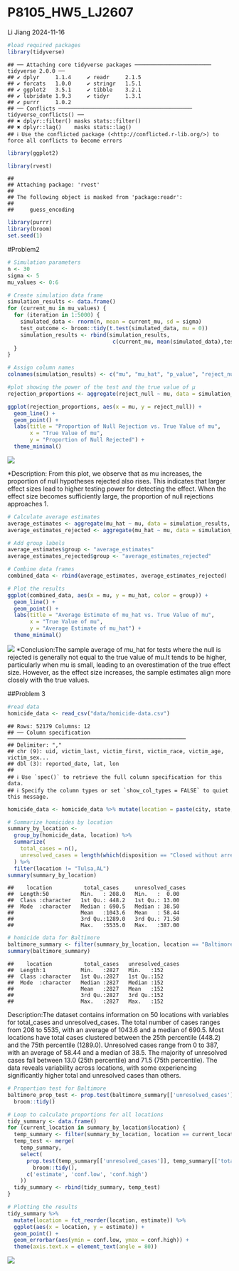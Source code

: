 P8105_HW5_LJ2607
================
Li Jiang
2024-11-16

``` r
#load required packages
library(tidyverse)
```

    ## ── Attaching core tidyverse packages ──────────────────────── tidyverse 2.0.0 ──
    ## ✔ dplyr     1.1.4     ✔ readr     2.1.5
    ## ✔ forcats   1.0.0     ✔ stringr   1.5.1
    ## ✔ ggplot2   3.5.1     ✔ tibble    3.2.1
    ## ✔ lubridate 1.9.3     ✔ tidyr     1.3.1
    ## ✔ purrr     1.0.2     
    ## ── Conflicts ────────────────────────────────────────── tidyverse_conflicts() ──
    ## ✖ dplyr::filter() masks stats::filter()
    ## ✖ dplyr::lag()    masks stats::lag()
    ## ℹ Use the conflicted package (<http://conflicted.r-lib.org/>) to force all conflicts to become errors

``` r
library(ggplot2)

library(rvest)
```

    ## 
    ## Attaching package: 'rvest'
    ## 
    ## The following object is masked from 'package:readr':
    ## 
    ##     guess_encoding

``` r
library(purrr)
library(broom)
set.seed(1) 
```

\#Problem2

``` r
# Simulation parameters
n <- 30
sigma <- 5
mu_values <- 0:6

# Create simulation data frame
simulation_results <- data.frame()
for (current_mu in mu_values) {
  for (iteration in 1:5000) {
    simulated_data <- rnorm(n, mean = current_mu, sd = sigma)
    test_outcome <- broom::tidy(t.test(simulated_data, mu = 0))
    simulation_results <- rbind(simulation_results, 
                                 c(current_mu, mean(simulated_data),test_outcome$p.value, test_outcome$p.value < 0.05))
  }
}

# Assign column names
colnames(simulation_results) <- c("mu", "mu_hat", "p_value", "reject_null")
```

``` r
#plot showing the power of the test and the true value of μ
rejection_proportions <- aggregate(reject_null ~ mu, data = simulation_results, mean)

ggplot(rejection_proportions, aes(x = mu, y = reject_null)) +
  geom_line() +
  geom_point() +
  labs(title = "Proportion of Null Rejection vs. True Value of mu",
       x = "True Value of mu",
       y = "Proportion of Null Rejected") +
  theme_minimal()
```

![](P8105_HW5_LJ2607_files/figure-gfm/unnamed-chunk-3-1.png)<!-- -->

\*Description: From this plot, we observe that as mu increases, the
proportion of null hypotheses rejected also rises. This indicates that
larger effect sizes lead to higher testing power for detecting the
effect. When the effect size becomes sufficiently large, the proportion
of null rejections approaches 1.

``` r
# Calculate average estimates
average_estimates <- aggregate(mu_hat ~ mu, data = simulation_results, mean)
average_estimates_rejected <- aggregate(mu_hat ~ mu, data = simulation_results[simulation_results$reject_null == TRUE, ], mean)

# Add group labels
average_estimates$group <- "average_estimates"
average_estimates_rejected$group <- "average_estimates_rejected"

# Combine data frames
combined_data <- rbind(average_estimates, average_estimates_rejected)

# Plot the results
ggplot(combined_data, aes(x = mu, y = mu_hat, color = group)) +
  geom_line() +
  geom_point() +
  labs(title = "Average Estimate of mu_hat vs. True Value of mu",
       x = "True Value of mu",
       y = "Average Estimate of mu_hat") +
  theme_minimal()
```

![](P8105_HW5_LJ2607_files/figure-gfm/unnamed-chunk-4-1.png)<!-- -->
\*Conclusion:The sample average of mu_hat for tests where the null is
rejected is generally not equal to the true value of mu.It tends to be
higher, particularly when mu is small, leading to an overestimation of
the true effect size. However, as the effect size increases, the sample
estimates align more closely with the true values.

\##Problem 3

``` r
#read data
homicide_data <- read_csv("data/homicide-data.csv")
```

    ## Rows: 52179 Columns: 12
    ## ── Column specification ────────────────────────────────────────────────────────
    ## Delimiter: ","
    ## chr (9): uid, victim_last, victim_first, victim_race, victim_age, victim_sex...
    ## dbl (3): reported_date, lat, lon
    ## 
    ## ℹ Use `spec()` to retrieve the full column specification for this data.
    ## ℹ Specify the column types or set `show_col_types = FALSE` to quiet this message.

``` r
homicide_data <- homicide_data %>% mutate(location = paste(city, state, sep = ","))
```

``` r
# Summarize homicides by location
summary_by_location <- 
  group_by(homicide_data, location) %>%
  summarize(
    total_cases = n(),
    unresolved_cases = length(which(disposition == "Closed without arrest" | disposition == "Open/no arrest"))
  ) %>%
  filter(location != "Tulsa,AL")
summary(summary_by_location)
```

    ##    location          total_cases     unresolved_cases
    ##  Length:50          Min.   : 208.0   Min.   :  0.00  
    ##  Class :character   1st Qu.: 448.2   1st Qu.: 13.00  
    ##  Mode  :character   Median : 690.5   Median : 38.50  
    ##                     Mean   :1043.6   Mean   : 58.44  
    ##                     3rd Qu.:1289.0   3rd Qu.: 71.50  
    ##                     Max.   :5535.0   Max.   :387.00

``` r
# homicide data for Baltimore
baltimore_summary <- filter(summary_by_location, location == "Baltimore,MD")
summary(baltimore_summary)
```

    ##    location          total_cases   unresolved_cases
    ##  Length:1           Min.   :2827   Min.   :152     
    ##  Class :character   1st Qu.:2827   1st Qu.:152     
    ##  Mode  :character   Median :2827   Median :152     
    ##                     Mean   :2827   Mean   :152     
    ##                     3rd Qu.:2827   3rd Qu.:152     
    ##                     Max.   :2827   Max.   :152

Description:The dataset contains information on 50 locations with
variables for total_cases and unresolved_cases. The total number of
cases ranges from 208 to 5535, with an average of 1043.6 and a median of
690.5. Most locations have total cases clustered between the 25th
percentile (448.2) and the 75th percentile (1289.0). Unresolved cases
range from 0 to 387, with an average of 58.44 and a median of 38.5. The
majority of unresolved cases fall between 13.0 (25th percentile) and
71.5 (75th percentile). The data reveals variability across locations,
with some experiencing significantly higher total and unresolved cases
than others.

``` r
# Proportion test for Baltimore
baltimore_prop_test <- prop.test(baltimore_summary[['unresolved_cases']], baltimore_summary[['total_cases']]) %>% 
  broom::tidy()
```

``` r
# Loop to calculate proportions for all locations
tidy_summary <- data.frame()
for (current_location in summary_by_location$location) {
  temp_summary <- filter(summary_by_location, location == current_location)
  temp_test <- merge(
    temp_summary, 
    select(
      prop.test(temp_summary[['unresolved_cases']], temp_summary[['total_cases']]) %>% 
        broom::tidy(), 
      c('estimate', 'conf.low', 'conf.high')
    ))
  tidy_summary <- rbind(tidy_summary, temp_test)
}
```

``` r
# Plotting the results
tidy_summary %>%
  mutate(location = fct_reorder(location, estimate)) %>%
  ggplot(aes(x = location, y = estimate)) +
  geom_point() +
  geom_errorbar(aes(ymin = conf.low, ymax = conf.high)) +
  theme(axis.text.x = element_text(angle = 80))
```

![](P8105_HW5_LJ2607_files/figure-gfm/unnamed-chunk-9-1.png)<!-- -->
